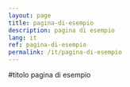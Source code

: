 ```yaml
---
layout: page
title: pagina-di-esempio
description: pagina di esempio
lang: it
ref: pagina-di-esempio
permalink: /it/pagina-di-esempio
---
```


#titolo 
pagina di esempio
